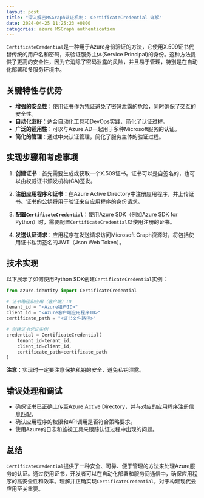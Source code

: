 ```yaml
---
layout: post
title: "深入解密MSGraph认证机制： CertificateCredential 详解"
date: 2024-04-25 11:25:23 +0800
categories: azure MSGraph authentication
---
```


`CertificateCredential`是一种用于Azure身份验证的方法，它使用X.509证书代替传统的用户名和密码，来验证服务主体(Service Principal)的身份。这种方法提供了更高的安全性，因为它消除了密码泄露的风险，并且易于管理，特别是在自动化部署和多服务环境中。

## 关键特性与优势

- **增强的安全性**：使用证书作为凭证避免了密码泄露的危险，同时确保了交互的安全性。
- **自动化友好**：适合自动化工具和DevOps实践，简化了认证过程。
- **广泛的适用性**：可以与Azure AD一起用于多种Microsoft服务的认证。
- **简化的管理**：通过中央认证管理，简化了服务主体的验证过程。

## 实现步骤和考虑事项

1. **创建证书**：首先需要生成或获取一个X.509证书。证书可以是自签名的，也可以由权威证书颁发机构(CA)签发。

2. **注册应用程序和证书**：在Azure Active Directory中注册应用程序，并上传证书。证书的公钥将用于验证来自应用程序的身份请求。

3. **配置`CertificateCredential`**：使用Azure SDK（例如Azure SDK for Python）时，需要配置`CertificateCredential`以使用注册的证书。

4. **发送认证请求**：应用程序在发送请求访问Microsoft Graph资源时，将包括使用证书私钥签名的JWT（Json Web Token）。

## 技术实现

以下展示了如何使用Python SDK创建`CertificateCredential`实例：

```python
from azure.identity import CertificateCredential

# 证书路径和应用（客户端）ID
tenant_id = "<Azure租户ID>"
client_id = "<Azure客户端应用程序ID>"
certificate_path = "<证书文件路径>"

# 创建证书凭证实例
credential = CertificateCredential(
    tenant_id=tenant_id,
    client_id=client_id,
    certificate_path=certificate_path
)
```

**注意**：实现时一定要注意保护私钥的安全，避免私钥泄露。

## 错误处理和调试

- 确保证书已正确上传至Azure Active Directory，并与对应的应用程序注册信息匹配。
- 确认应用程序的权限和API调用是否符合策略要求。
- 使用Azure的日志和监视工具来跟踪认证过程中出现的问题。

## 总结

`CertificateCredential`提供了一种安全、可靠、便于管理的方法来处理Azure服务的认证。通过使用证书，开发者可以在自动化部署和服务间通信中，确保应用程序的高安全性和效率。理解并正确实现`CertificateCredential`，对于构建现代云应用至关重要。
